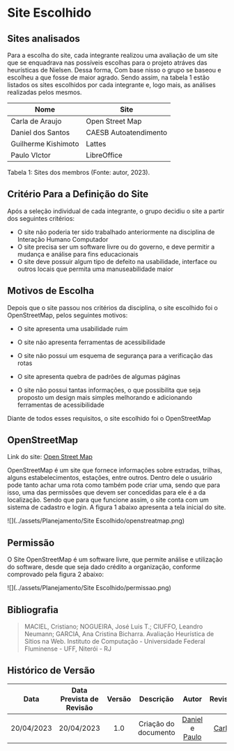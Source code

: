 # Site Escolhido

## Sites analisados

Para a escolha do site, cada integrante realizou uma avaliação de um site que se enquadrava nas possíveis escolhas para o projeto atráves das heurísticas de Nielsen. Dessa forma, Com base nisso o grupo se baseou e escolheu a que fosse de maior agrado. Sendo assim, na tabela 1 estão listados os sites escolhidos por cada integrante e, logo mais, as análises realizadas pelos mesmos.

| Nome                | Site                  | 
| ------------------- | --------------------- |  
| Carla de Araujo     | Open Street Map       | 
| Daniel dos Santos   | CAESB Autoatendimento | 
| Guilherme Kishimoto | Lattes                | 
| Paulo VIctor        | LibreOffice           |  

<p>Tabela 1: Sites dos membros (Fonte: autor, 2023).</p>

## Critério Para a Definição do Site

Após a seleção individual de cada integrante, o grupo decidiu o site a partir dos seguintes critérios:

- O site não poderia ter sido trabalhado anteriormente na disciplina de Interação Humano Computador
- O site precisa ser um software livre ou do governo, e deve permitir a mudança e análise para fins educacionais
- O site deve possuir algum tipo de defeito na usabilidade, interface ou outros locais que permita uma manuseabilidade maior

## Motivos de Escolha
Depois que o site passou nos critérios da disciplina, o site escolhido foi o OpenStreetMap, pelos seguintes motivos:

- O site apresenta uma usabilidade ruim

- O site não apresenta ferramentas de acessibilidade

- O site não possui um esquema de segurança para a verificação das rotas

- O site apresenta quebra de padrões de algumas páginas

- O site não possui tantas informações, o que possibilita que seja proposto um design mais simples melhorando e adicionando ferramentas de acessibilidade

Diante de todos esses requisitos, o site escolhido foi o OpenStreetMap

## OpenStreetMap
Link do site: <a href="https://www.openstreetmap.org/" target="_blank">Open Street Map</a>

OpenStreetMap é um site que fornece informações sobre estradas, trilhas, alguns estabelecimentos, estações, entre outros. Dentro dele o usuário pode tanto achar uma rota como também pode criar uma, sendo que para isso, uma das permissões que devem ser concedidas para ele é a da localização. Sendo que para que funcione assim, o site conta com um sistema de cadastro e login.
A figura 1 abaixo apresenta a tela inicial do site.

![](../assets/Planejamento/Site Escolhido/openstreatmap.png)

## Permissão
O Site OpenStreetMap é um software livre, que permite análise e utilização do software, desde que seja dado crédito a organização, conforme comprovado pela figura 2 abaixo:

![](../assets/Planejamento/Site Escolhido/permissao.png)

## Bibliografia

> MACIEL, Cristiano; NOGUEIRA, José Luis T.; CIUFFO, Leandro Neumann; GARCIA, Ana Cristina Bicharra. Avaliação Heurística de Sítios na Web. Instituto de Computação - Universidade Federal Fluminense - UFF, Niterói - RJ 

## Histórico de Versão
|    Data    | Data Prevista de Revisão | Versão |      Descrição       |                                                                Autor                                                                 |               Revisor               |
| :--------: | :----------------------: | :----: | :------------------: | :----------------------------------------------------------------------------------------------------------------------------------: | :---------------------------------: |
| 20/04/2023 |        20/04/2023        |  1.0   | Criação do documento | [Daniel](https://github.com/daniel-de-sousa) e [Paulo](https://github.com/PauloVictorFS)  | [Carla](https://github.com/ccarlaa) |